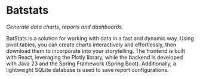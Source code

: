 # Batstats
*Generate data charts, reports and dashboards.*

BatStats is a solution for working with data in a fast and dynamic way. Using pivot tables, you can create charts interactively and effortlessly, then download them to incorporate into your storytelling. The frontend is built with React, leveraging the Plotly library, while the backend is developed with Java 23 and the Spring Framework (Spring Boot). Additionally, a lightweight SQLite database is used to save report configurations.
